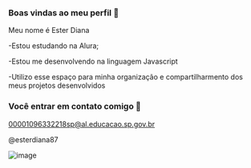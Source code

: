 ### Boas vindas ao meu perfil 💟

Meu nome é Ester Diana

-Estou estudando na Alura;

-Estou me desenvolvendo na linguagem Javascript

-Utilizo esse espaço para minha organização e compartilharmento dos meus projetos desenvolvidos

### Você entrar em contato comigo 📧

00001096332218sp@al.educacao.sp.gov.br

@esterdiana87


![image](https://github.com/user-attachments/assets/91b50d40-0484-48e3-b01d-f96540853f16)





